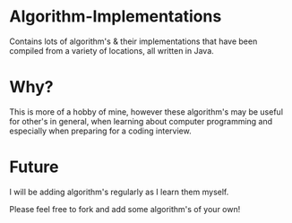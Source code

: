 # Algorithm-Implementations
Contains lots of algorithm's & their implementations that have been compiled from a variety of locations, all written in Java.

# Why?
This is more of a hobby of mine, however these algorithm's may be useful for other's in general, when learning about computer programming and especially when preparing for a coding interview.

# Future
I will be adding algorithm's regularly as I learn them myself.

Please feel free to fork and add some algorithm's of your own!